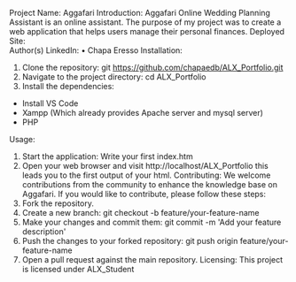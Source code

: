 Project Name: Aggafari
Introduction:
Aggafari Online Wedding Planning Assistant is an online assistant. The purpose of my project was to create a web application that helps users manage their personal finances. 
Deployed Site:   
Author(s) LinkedIn:
•	Chapa Eresso
Installation:
1.	Clone the repository: git https://github.com/chapaedb/ALX_Portfolio.git
2.	Navigate to the project directory: cd ALX_Portfolio
3.	Install the dependencies: 
-	Install VS Code
-	Xampp (Which already provides Apache server and mysql server)
-	PHP


Usage:
1.	Start the application: Write your first index.htm
2.	Open your web browser and visit http://localhost/ALX_Portfolio this leads you to the first output of your html.
Contributing:
We welcome contributions from the community to enhance the knowledge base on Aggafari. If you would like to contribute, please follow these steps:
1.	Fork the repository.
2.	Create a new branch: git checkout -b feature/your-feature-name
3.	Make your changes and commit them: git commit -m 'Add your feature description'
4.	Push the changes to your forked repository: git push origin feature/your-feature-name
5.	Open a pull request against the main repository.
Licensing:
This project is licensed under ALX_Student

